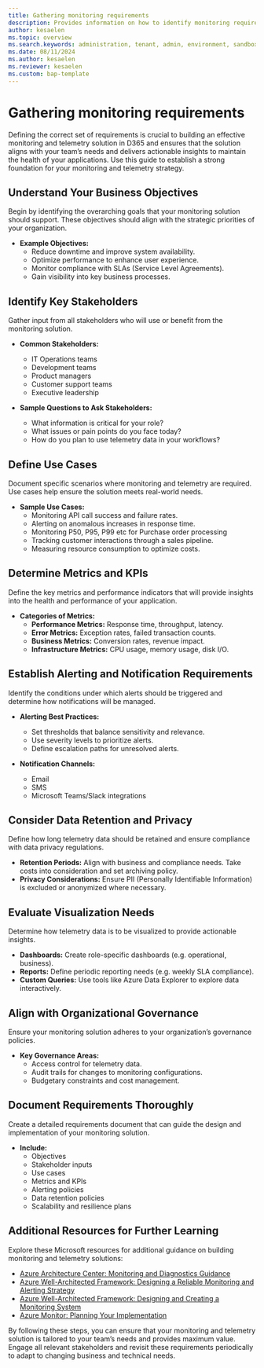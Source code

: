 ```yaml
---
title: Gathering monitoring requirements
description: Provides information on how to identify monitoring requirements.  
author: kesaelen
ms.topic: overview
ms.search.keywords: administration, tenant, admin, environment, sandbox, telemetry
ms.date: 08/11/2024
ms.author: kesaelen
ms.reviewer: kesaelen
ms.custom: bap-template
---
```


# Gathering monitoring requirements

Defining the correct set of requirements is crucial to building an effective monitoring and telemetry solution in D365 and ensures that the solution aligns with your team’s needs and delivers actionable insights to maintain the health of your applications. Use this guide to establish a strong foundation for your monitoring and telemetry strategy.

## Understand Your Business Objectives
Begin by identifying the overarching goals that your monitoring solution should support. These objectives should align with the strategic priorities of your organization.

- **Example Objectives:**
  - Reduce downtime and improve system availability.
  - Optimize performance to enhance user experience.
  - Monitor compliance with SLAs (Service Level Agreements).
  - Gain visibility into key business processes.

## Identify Key Stakeholders
Gather input from all stakeholders who will use or benefit from the monitoring solution.

- **Common Stakeholders:**
  - IT Operations teams
  - Development teams
  - Product managers
  - Customer support teams
  - Executive leadership

- **Sample Questions to Ask Stakeholders:**
  - What information is critical for your role?
  - What issues or pain points do you face today?
  - How do you plan to use telemetry data in your workflows?

## Define Use Cases
Document specific scenarios where monitoring and telemetry are required. Use cases help ensure the solution meets real-world needs.

- **Sample Use Cases:**
  - Monitoring API call success and failure rates.
  - Alerting on anomalous increases in response time.
  - Monitoring P50, P95, P99 etc for Purchase order processing
  - Tracking customer interactions through a sales pipeline.
  - Measuring resource consumption to optimize costs.

## Determine Metrics and KPIs
Define the key metrics and performance indicators that will provide insights into the health and performance of your application.

- **Categories of Metrics:**
  - **Performance Metrics:** Response time, throughput, latency.
  - **Error Metrics:** Exception rates, failed transaction counts.
  - **Business Metrics:** Conversion rates, revenue impact.
  - **Infrastructure Metrics:** CPU usage, memory usage, disk I/O.

## Establish Alerting and Notification Requirements
Identify the conditions under which alerts should be triggered and determine how notifications will be managed.

- **Alerting Best Practices:**
  - Set thresholds that balance sensitivity and relevance.
  - Use severity levels to prioritize alerts.
  - Define escalation paths for unresolved alerts.

- **Notification Channels:**
  - Email
  - SMS
  - Microsoft Teams/Slack integrations

## Consider Data Retention and Privacy
Define how long telemetry data should be retained and ensure compliance with data privacy regulations.

- **Retention Periods:** Align with business and compliance needs. Take costs into consideration and set archiving policy.
- **Privacy Considerations:** Ensure PII (Personally Identifiable Information) is excluded or anonymized where necessary.

## Evaluate Visualization Needs
Determine how telemetry data is to be visualized to provide actionable insights.

- **Dashboards:** Create role-specific dashboards (e.g. operational, business).
- **Reports:** Define periodic reporting needs (e.g. weekly SLA compliance).
- **Custom Queries:** Use tools like Azure Data Explorer to explore data interactively.

## Align with Organizational Governance
Ensure your monitoring solution adheres to your organization’s governance policies.

- **Key Governance Areas:**
  - Access control for telemetry data.
  - Audit trails for changes to monitoring configurations.
  - Budgetary constraints and cost management.

## Document Requirements Thoroughly
Create a detailed requirements document that can guide the design and implementation of your monitoring solution.

- **Include:**
  - Objectives
  - Stakeholder inputs
  - Use cases
  - Metrics and KPIs
  - Alerting policies
  - Data retention policies
  - Scalability and resilience plans

## Additional Resources for Further Learning

Explore these Microsoft resources for additional guidance on building monitoring and telemetry solutions:

- [Azure Architecture Center: Monitoring and Diagnostics Guidance](https://learn.microsoft.com/azure/architecture/best-practices/monitoring)
- [Azure Well-Architected Framework: Designing a Reliable Monitoring and Alerting Strategy](https://learn.microsoft.com/azure/well-architected/reliability/monitoring-alerting-strategy)
- [Azure Well-Architected Framework: Designing and Creating a Monitoring System](https://learn.microsoft.com/azure/well-architected/operational-excellence/observability)
- [Azure Monitor: Planning Your Implementation](https://learn.microsoft.com/azure/azure-monitor/best-practices-plan)

By following these steps, you can ensure that your monitoring and telemetry solution is tailored to your team’s needs and provides maximum value. Engage all relevant stakeholders and revisit these requirements periodically to adapt to changing business and technical needs.
